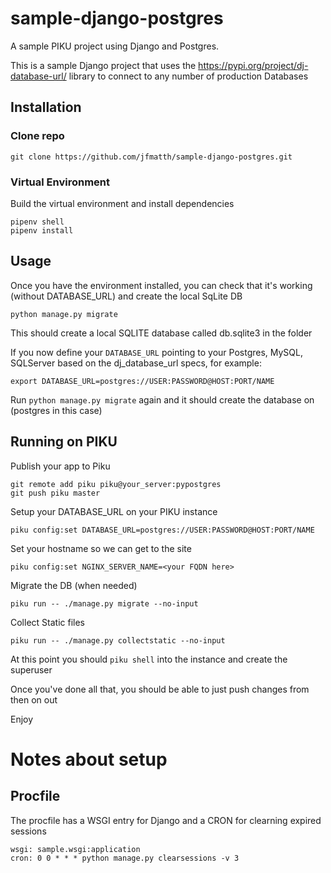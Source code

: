 # sample-django-postgres
A sample PIKU project using Django and Postgres.

This is a sample Django project that uses the https://pypi.org/project/dj-database-url/ library to connect to any number of production Databases

## Installation

### Clone repo
```
git clone https://github.com/jfmatth/sample-django-postgres.git
```
### Virtual Environment
Build the virtual environment and install dependencies

```
pipenv shell
pipenv install
```

## Usage
Once you have the environment installed, you can check that it's working (without DATABASE_URL) and create the local SqLite DB

```
python manage.py migrate
```

This should create a local SQLITE database called db.sqlite3 in the folder

If you now define your ```DATABASE_URL``` pointing to your Postgres, MySQL, SQLServer based on the dj_database_url specs, for example:

```
export DATABASE_URL=postgres://USER:PASSWORD@HOST:PORT/NAME
```

Run ```python manage.py migrate``` again and it should create the database on (postgres in this case)


## Running on PIKU

Publish your app to Piku  
```
git remote add piku piku@your_server:pypostgres
git push piku master
```

Setup your DATABASE_URL on your PIKU instance
```
piku config:set DATABASE_URL=postgres://USER:PASSWORD@HOST:PORT/NAME
```
Set your hostname so we can get to the site
```
piku config:set NGINX_SERVER_NAME=<your FQDN here>
```
Migrate the DB (when needed)
```
piku run -- ./manage.py migrate --no-input
```
Collect Static files
```
piku run -- ./manage.py collectstatic --no-input
```

At this point you should ```piku shell``` into the instance and create the superuser

Once you've done all that, you should be able to just push changes from then on out

Enjoy

# Notes about setup

## Procfile
The procfile has a WSGI entry for Django and a CRON for clearning expired sessions

```
wsgi: sample.wsgi:application
cron: 0 0 * * * python manage.py clearsessions -v 3
```

